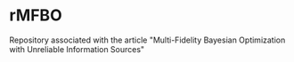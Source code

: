 # rMFBO
Repository associated with the article "Multi-Fidelity Bayesian Optimization with Unreliable Information Sources"
